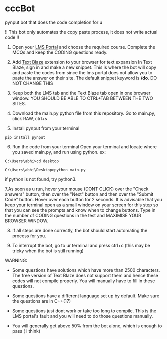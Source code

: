 # cccBot
pynput bot that does the code completion for u


!! This bot only automates the copy paste process, it does not write actual code !!

1. Open your [LMS Portal](https://icode.ccc.training/) and choose the required course. Complete the MCQs and keep the CODING questions ready.

2. Add [Text Blaze](https://chrome.google.com/webstore/detail/text-blaze/idgadaccgipmpannjkmfddolnnhmeklj) extension to your browser for text expansion
  In Text Blaze, sign in and make a new snippet. This is where the bot will copy and paste the codes from since the lms portal does not allow you to paste the answer on their site. The default snippet keyword is **/do**. DO NOT CHANGE THIS

3. Keep both the LMS tab and the Text Blaze tab open in one browser window. YOU SHOULD BE ABLE TO CTRL+TAB BETWEEN THE TWO SITES.

4. Download the main.py python file from this repository.
  Go to main.py, click RAW, ctrl+s
  
5. Install pynput from your terminal
```
pip install pynput
```

6. Run the code from your terminal
  Open your terminal and locate where you saved main.py, and run using python.
  ex:
  ```
  C:\Users\abhi>cd desktop

  C:\Users\abhi\Desktop>python main.py
  ```
  if python is not found, try python3.
  
7.As soon as u run, hover your mouse (DONT CLICK) over the "Check answers" button, then over the "Next" button and then over the "Submit Code" button.
  Hover over each button for 2 seconds.
  It is advisable that you keep your terminal open as a small window on your screen for this step so that you can see the prompts and know when to change buttons.
  Type in the number of CODING questions in the test and MAXIMISE YOUR BROWSER WINDOW.

8. If all steps are done correctly, the bot should start automating the process for you.

9. To interrupt the bot, go to ur terminal and press ctrl+c  (this may be tricky when the bot is still running)


WARNING:
* Some questions have solutions which have more than 2500 characters. The free version of Text Blaze does not support them and hence these codes will not compile properly. You will manually have to fill in these questions.

* Some questions have a different language set up by default. Make sure the questions are in C++(17)

* Some questions just dont work or take too long to compile. This is the LMS portal's fault and you will need to do those questions manually.

* You will generally get above 50% from the bot alone, which is enough to pass ( i think)

  
  
